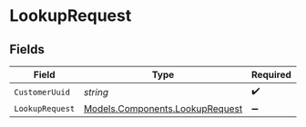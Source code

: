 # LookupRequest


## Fields

| Field                                                                       | Type                                                                        | Required                                                                    | Description                                                                 |
| --------------------------------------------------------------------------- | --------------------------------------------------------------------------- | --------------------------------------------------------------------------- | --------------------------------------------------------------------------- |
| `CustomerUuid`                                                              | *string*                                                                    | :heavy_check_mark:                                                          | N/A                                                                         |
| `LookupRequest`                                                             | [Models.Components.LookupRequest](../../Models/Components/LookupRequest.md) | :heavy_minus_sign:                                                          | N/A                                                                         |